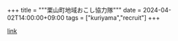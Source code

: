 +++
title = """栗山町地域おこし協力隊"""
date = 2024-04-02T14:00:00+09:00
tags = ["kuriyama","recruit"]
+++


[link](https://www.town.kuriyama.hokkaido.jp/soshiki/31/630.html)
